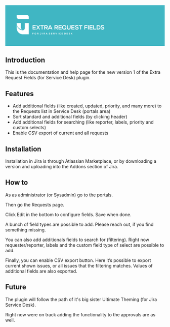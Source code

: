 

<img src="logo.png" width="640" />

## Introduction

This is the documentation and help page for the new version 1 of the Extra Request Fields (for  Service Desk) plugin.

## Features

* Add additional fields (like created, updated, priority, and many more) to the Requests list in Service Desk (portals area)
* Sort standard and additional fields (by clicking header)
* Add additional fields for searching (like reporter, labels, priority and custom selects)
* Enable CSV export of current and all requests

## Installation

Installation in Jira is through Atlassian Marketplace, or by downloading a version and uploading into the Addons section of Jira. 

## How  to
As as administrator (or Sysadmin) go to the portals.

Then go the Requests page.

Click Edit in the bottom to configure fields. Save when done.

A bunch of field types are possible to add. Please reach out, if you find something missing.

You can also add additionals fields to search for (filtering). Right now requester/reporter, labels and the custom field type of select are possible to add.

Finally, you can enable CSV export button. Here it’s possible to export current shown issues, or all issues that the filtering matches. Values of additional fields are also exported.


## Future
The plugin will follow the path of it's big sister Ultimate Theming (for Jira Service Desk). 

Right now were on track adding the functionality to the approvals are as well.



